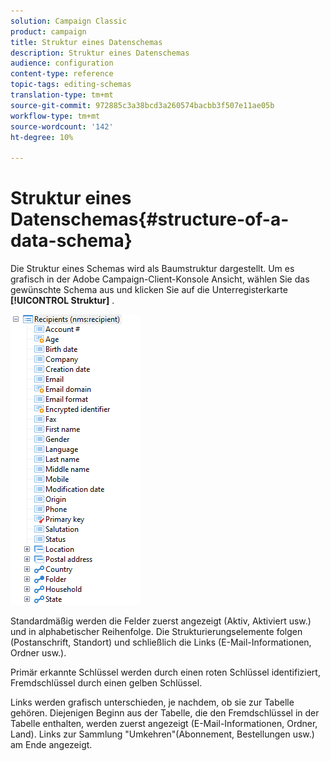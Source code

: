 ```yaml
---
solution: Campaign Classic
product: campaign
title: Struktur eines Datenschemas
description: Struktur eines Datenschemas
audience: configuration
content-type: reference
topic-tags: editing-schemas
translation-type: tm+mt
source-git-commit: 972885c3a38bcd3a260574bacbb3f507e11ae05b
workflow-type: tm+mt
source-wordcount: '142'
ht-degree: 10%

---
```



# Struktur eines Datenschemas{#structure-of-a-data-schema}

Die Struktur eines Schemas wird als Baumstruktur dargestellt. Um es grafisch in der Adobe Campaign-Client-Konsole Ansicht, wählen Sie das gewünschte Schema aus und klicken Sie auf die Unterregisterkarte **[!UICONTROL Struktur]** .

![](assets/d_ncs_integration_schema_arbo.png)

Standardmäßig werden die Felder zuerst angezeigt (Aktiv, Aktiviert usw.) und in alphabetischer Reihenfolge. Die Strukturierungselemente folgen (Postanschrift, Standort) und schließlich die Links (E-Mail-Informationen, Ordner usw.).

Primär erkannte Schlüssel werden durch einen roten Schlüssel identifiziert, Fremdschlüssel durch einen gelben Schlüssel.

Links werden grafisch unterschieden, je nachdem, ob sie zur Tabelle gehören. Diejenigen Beginn aus der Tabelle, die den Fremdschlüssel in der Tabelle enthalten, werden zuerst angezeigt (E-Mail-Informationen, Ordner, Land). Links zur Sammlung &quot;Umkehren&quot;(Abonnement, Bestellungen usw.) am Ende angezeigt.
